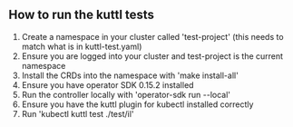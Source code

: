 ## How to run the kuttl tests
1. Create a namespace in your cluster called 'test-project' (this needs to match what is in kuttl-test.yaml)
1. Ensure you are logged into your cluster and test-project is the current namespace
1. Install the CRDs into the namespace with 'make install-all'
1. Ensure you have operator SDK 0.15.2 installed
1. Run the controller locally with 'operator-sdk run --local'
1. Ensure you have the kuttl plugin for kubectl installed correctly
1. Run 'kubectl kuttl test ./test/il'
